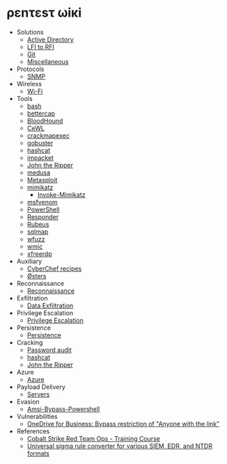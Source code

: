 # ρεnτεsτ ωiκi

- Solutions
  - [Active Directory](https://github.com/okazymyrov/piki/blob/master/ActiveDirectory.md)
  - [LFI to RFI](https://github.com/okazymyrov/piki/blob/master/LFI_2_RFI.md)
  - [Git](https://github.com/okazymyrov/piki/blob/master/git.md)
  - [Miscellaneous](https://github.com/okazymyrov/piki/blob/master/miscellaneous.md)
- Protocols
  - [SNMP](https://github.com/okazymyrov/piki/blob/master/SNMP.md)
- Wireless
  - [Wi-Fi](https://github.com/okazymyrov/piki/blob/master/Wi-Fi.md)
- Tools
  - [bash](https://github.com/okazymyrov/piki/blob/master/bash.md)
  - [bettercap](https://github.com/okazymyrov/piki/blob/master/bettercap.md)
  - [BloodHound](https://github.com/okazymyrov/piki/blob/master/BloodHound.md)
  - [CeWL](https://github.com/okazymyrov/piki/blob/master/cewl.md)
  - [crackmapexec](https://github.com/okazymyrov/piki/blob/master/crackmapexec.md)
  - [gobuster](https://github.com/okazymyrov/piki/blob/master/gobuster.md)
  - [hashcat](https://github.com/okazymyrov/piki/blob/master/hashcat.md)
  - [impacket](https://github.com/okazymyrov/piki/blob/master/impacket.md)
  - [John the Ripper](https://github.com/okazymyrov/piki/blob/master/john.md)
  - [medusa](https://github.com/okazymyrov/piki/blob/master/medusa.md)
  - [Metasploit](https://github.com/okazymyrov/piki/blob/master/metasploit.md)
  - [mimikatz](https://github.com/okazymyrov/piki/blob/master/mimikatz.md)
    - [Invoke-Mimikatz](https://github.com/okazymyrov/piki/blob/master/Invoke-Mimikatz.md)
  - [msfvenom](https://github.com/okazymyrov/piki/blob/master/msfvenom.md)
  - [PowerShell](https://github.com/okazymyrov/piki/blob/master/PowerShell.md)
  - [Responder](https://github.com/okazymyrov/piki/blob/master/responder.md)
  - [Rubeus](https://github.com/okazymyrov/piki/blob/master/Rubeus.md)
  - [sqlmap](https://github.com/okazymyrov/piki/blob/master/sqlmap.md)
  - [wfuzz](https://github.com/okazymyrov/piki/blob/master/wfuzz.md)
  - [wmic](https://github.com/okazymyrov/piki/blob/master/wmic.md)
  - [xfreerdp](https://github.com/okazymyrov/piki/blob/master/xfreerdp.md)
- Auxiliary
  - [CyberChef recipes](https://github.com/okazymyrov/piki/blob/master/CyberChef.md)
  - [Østers](https://github.com/okazymyrov/piki/blob/master/oysters.md)
- Reconnaissance
  - [Reconnaissance](https://github.com/okazymyrov/piki/blob/master/Reconnaissance.md)
- Exfiltration
  - [Data Exfiltration](https://github.com/okazymyrov/piki/blob/master/DataExfiltration.md)
- Privilege Escalation  
  - [Privilege Escalation](https://github.com/okazymyrov/piki/blob/master/PrivilegeEscalation.md)
- Persistence
  - [Persistence](https://github.com/okazymyrov/piki/blob/master/persistence.md)
- Cracking
  - [Password audit](https://github.com/okazymyrov/piki/blob/master/PasswordAudit.md)
  - [hashcat](https://github.com/okazymyrov/piki/blob/master/hashcat.md)
  - [John the Ripper](https://github.com/okazymyrov/piki/blob/master/john.md)
- Azure
  - [Azure](https://github.com/okazymyrov/piki/blob/master/Azure.md)
- Payload Delivery
  - [Servers](https://github.com/okazymyrov/piki/blob/master/servers.md)
- Evasion
  - [Amsi-Bypass-Powershell](https://github.com/S3cur3Th1sSh1t/Amsi-Bypass-Powershell#Patching-amsi.dll-AmsiScanBuffer-by-rasta-mouse)
- Vulnerabilities
  - [OneDrive for Business: Bypass restriction of "Anyone with the link"](https://github.com/okazymyrov/piki/blob/master/vulnerabilities.md#onedrive-for-business-bypass-anyone-with-the-link-restriction)
- References
  - [Cobalt Strike Red Team Ops - Training Course](https://www.youtube.com/playlist?list=PLcjpg2ik7YT6H5l9Jx-1ooRYpfvznAInJ)
  - [Universal sigma rule converter for various SIEM, EDR, and NTDR formats](https://uncoder.io/)
